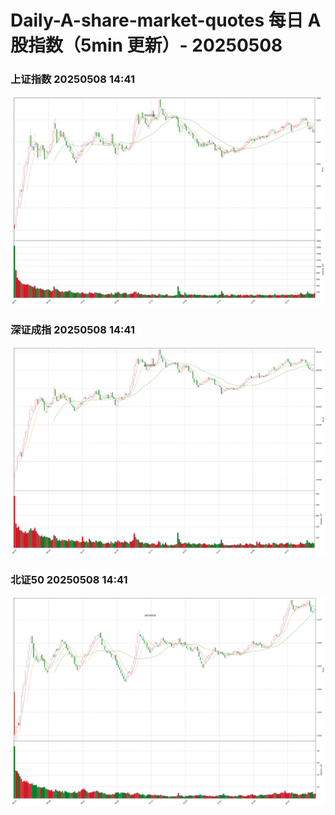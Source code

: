 
# Daily-A-share-market-quotes 每日 A 股指数（5min 更新）- 20250508

### 上证指数 20250508 14:41
![](./fig/2025/5/20250508-sh000001.png)

### 深证成指 20250508 14:41
![](./fig/2025/5/20250508-sz399001.png)

### 北证50 20250508 14:41
![](./fig/2025/5/20250508-bj899050.png)
